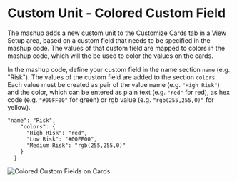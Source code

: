 # Custom Unit - Colored Custom Field

The mashup adds a new custom unit to the Customize Cards tab in a View Setup area, based on a custom field that needs to be specified in the mashup code. The values of that custom field are mapped to colors in the mashup code, which will the be used to color the values on the cards.

In the mashup code, define your custom field in the name section `name` (e.g. "Risk"). The values of the custom field are added to the section `colors`. Each value must be created as pair of the value name (e.g. `"High Risk"`) and the color, which can be entered as plain text (e.g. `"red"` for red), as hex code (e.g. `"#00FF00"` for green) or rgb value (e.g. `"rgb(255,255,0)"` for yellow).

```
"name": "Risk",
    "colors": {
      "High Risk": "red",
      "Low Risk": "#00FF00",
      "Medium Risk": "rgb(255,255,0)"
    }
  }
```

![Colored Custom Fields on Cards](https://github.com/TargetProcess/TP3MashupLibrary/raw/master/Custom%20Unit%20Colored%20Custom%20Field/traffic-light.png)
